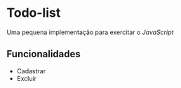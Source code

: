 # Todo-list

Uma pequena implementação para exercitar o *JavaScript*

## Funcionalidades 
<ul> 
  <li> Cadastrar </li>
  <li> Excluir </li>  
</ul>
